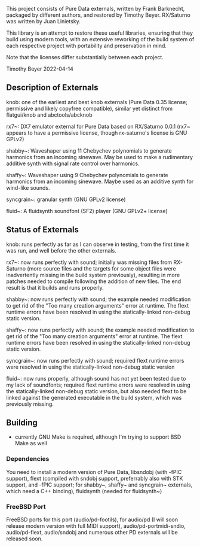 This project consists of Pure Data externals, written by Frank Barknecht,
packaged by different authors, and restored by Timothy Beyer.  RX/Saturno was
written by Juan Linietsky.

This library is an attempt to restore these useful libraries, ensuring that
they build using modern tools, with an extensive reworking of the build system
of each respective project with portability and preservation in mind.

Note that the licenses differ substantially between each project.

Timothy Beyer 2022-04-14

## Description of Externals

knob: one of the earliest and best knob externals (Pure Data 0.35 license;
permissive and likely copyfree compatible), similar yet distinct from
flatgui/knob and abctools/abcknob

rx7~: DX7 emulator external for Pure Data based on RX/Saturno 0.0.1 (rx7~
appears to have a permissive license, though rx-saturno's license is GNU GPLv2)

shabby~: Waveshaper using 11 Chebychev polynomials to generate harmonics from
an incoming sinewave.  May be used to make a rudimentary additive synth with
signal rate control over harmonics.

shaffy~: Waveshaper using 9 Chebychev polynomials to generate harmonics from an
incoming sinewave.  Maybe used as an additive synth for wind-like sounds.

syncgrain~: granular synth (GNU GPLv2 license)

fluid~: A fluidsynth soundfont (SF2) player (GNU GPLv2+ license)

## Status of Externals

knob: runs perfectly as far as I can observe in testing, from the first time it
was run, and well before the other externals.

rx7~: now runs perfectly with sound; initially was missing files from
RX-Saturno (more source files and the targets for some object files were
inadvertently missing in the build system previously), resulting in more
patches needed to compile following the addition of new files.  The end result
is that it builds and runs properly.

shabby~: now runs perfectly with sound; the example needed modification to get
rid of the "Too many creation arguments" error at runtime.  The flext runtime
errors have been resolved in using the statically-linked non-debug static
version.

shaffy~: now runs perfectly with sound; the example needed modification to get
rid of the "Too many creation arguments" error at runtime.  The flext runtime
errors have been resolved in using the statically-linked non-debug static
version.

syncgrain~: now runs perfectly with sound; required flext runtime errors were
resolved in using the statically-linked non-debug static version

fluid~: now runs properly, although sound has not yet been tested due to my
lack of soundfonts; required flext runtime errors were resolved in using the
statically-linked non-debug static version, but also needed flext to be linked
against the generated executable in the build system, which was previously
missing.

## Building

  *  currently GNU Make is required, although I'm trying to support BSD Make as well

### Dependencies

You need to install a modern version of Pure Data, libsndobj (with -fPIC
support), flext (compiled with sndobj support, preferrably also with STK
support, and -fPIC support; for shabby~, shaffy~ and syncgrain~ externals,
which need a C++ binding), fluidsynth (needed for fluidsynth~)

### FreeBSD Port

FreeBSD ports for this port (audio/pd-footils), for audio/pd (I will soon
release modern version with full MIDI support), audio/pd-portmidi-sndio,
audio/pd-flext, audio/sndobj and numerous other PD externals will be
released soon.

